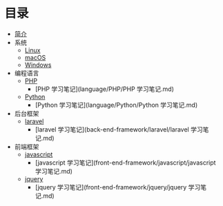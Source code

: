 # 目录

* [简介](README.md)
* 系统
    * [Linux](os/linux/linux.md)
    * [macOS](os/macos/macos.md)
    * [Windows](os/windows/Windows.md)
* 编程语言
    * [PHP](language/PHP/PHP.md)
        * [PHP 学习笔记](language/PHP/PHP 学习笔记.md)
    * [Python](language/Python/Python.md)
        *  [Python 学习笔记](language/Python/Python 学习笔记.md)
* 后台框架
    * [laravel](back-end-framework/laravel/laravel.md)
        * [laravel 学习笔记](back-end-framework/laravel/laravel 学习笔记.md)
* 前端框架
    * [javascript](front-end-framework/javascript/javascript.md)
        * [javascript 学习笔记](front-end-framework/javascript/javascript 学习笔记.md)
    * [jquery](front-end-framework/jquery/jquery.md)
        * [jquery 学习笔记](front-end-framework/jquery/jquery 学习笔记.md)
        
